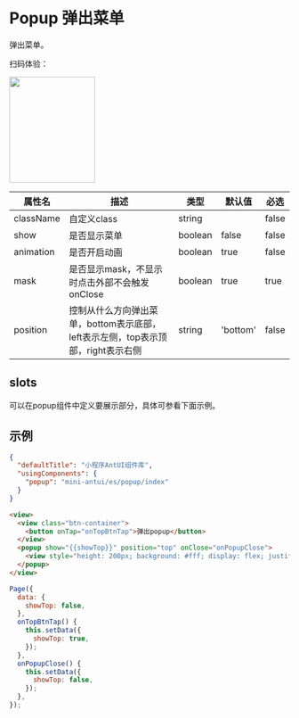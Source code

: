 # Popup 弹出菜单

弹出菜单。

扫码体验：

<img src="https://gw.alipayobjects.com/zos/rmsportal/JcqZNhoOVOHVrdDqQevk.jpeg" width="154" height="190" />


| 属性名 | 描述 | 类型 | 默认值 | 必选 |
|----|----|----|----|----|
| className | 自定义class | string | | false |
| show | 是否显示菜单 | boolean | false | false |
| animation | 是否开启动画 | boolean | true | false |
| mask | 是否显示mask，不显示时点击外部不会触发onClose | boolean| true | true |
| position | 控制从什么方向弹出菜单，bottom表示底部，left表示左侧，top表示顶部，right表示右侧 | string | 'bottom' | false |

## slots

可以在popup组件中定义要展示部分，具体可参看下面示例。

## 示例

```json
{
  "defaultTitle": "小程序AntUI组件库",
  "usingComponents": {
    "popup": "mini-antui/es/popup/index"
  }
}
```

```html
<view>
  <view class="btn-container">
    <button onTap="onTopBtnTap">弹出popup</button>
  </view>
  <popup show="{{showTop}}" position="top" onClose="onPopupClose">
    <view style="height: 200px; background: #fff; display: flex; justify-content: center; align-items: center;">hello world</view>
  </popup>
</view>
```

```javascript
Page({
  data: {
    showTop: false,
  },
  onTopBtnTap() {
    this.setData({
      showTop: true,
    });
  },
  onPopupClose() {
    this.setData({
      showTop: false,
    });
  },
});
```
